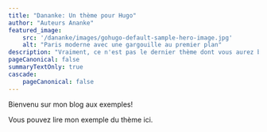 ```yaml
---
title: "Dananke: Un thème pour Hugo"
author: "Auteurs Ananke"
featured_image:
    src: '/dananke/images/gohugo-default-sample-hero-image.jpg'
    alt: "Paris moderne avec une gargouille au premier plan"
description: "Vraiment, ce n'est pas le dernier thème dont vous aurez besoin."
pageCanonical: false
summaryTextOnly: true
cascade:
    pageCanonical: false
---
```

Bienvenu sur mon blog aux exemples!

Vous pouvez lire mon exemple du thème ici.

